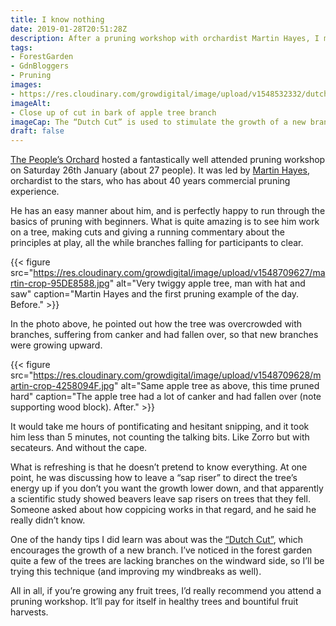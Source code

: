 ```yaml
---
title: I know nothing
date: 2019-01-28T20:51:28Z
description: After a pruning workshop with orchardist Martin Hayes, I marvel at the skills and knowledge of professional horticulturalists.
tags: 
- ForestGarden
- GdnBloggers
- Pruning
images: 
- https://res.cloudinary.com/growdigital/image/upload/v1548532332/dutchcut-60183BB2.jpg
imageAlt: 
- Close up of cut in bark of apple tree branch
imageCap: The “Dutch Cut” is used to stimulate the growth of a new branch
draft: false
---
```


[The People’s Orchard](http://www.stdogmaelsabbey.org.uk/peoplesorchard) hosted a fantastically well attended pruning workshop on Saturday 26th January (about 27 people). It was led by [Martin Hayes](https://www.theapplemancan.uk), orchardist to the stars, who has about 40 years commercial pruning experience. 

He has an easy manner about him, and is perfectly happy to run through the basics of pruning with beginners. What is quite amazing is to see him work on a tree, making cuts and giving a running commentary about the principles at play, all the while branches falling for participants to clear. 

{{< figure src="https://res.cloudinary.com/growdigital/image/upload/v1548709627/martin-crop-95DE8588.jpg" alt="Very twiggy apple tree, man with hat and saw" caption="Martin Hayes and the first pruning example of the day. Before." >}}

In the photo above, he pointed out how the tree was overcrowded with branches, suffering from canker and had fallen over, so that new branches were growing upward.

{{< figure src="https://res.cloudinary.com/growdigital/image/upload/v1548709628/martin-crop-4258094F.jpg" alt="Same apple tree as above, this time pruned hard" caption="The apple tree had a lot of canker and had fallen over (note supporting wood block).  After." >}}

It would take me hours of pontificating and hesitant snipping, and it took him less than 5 minutes, not counting the talking bits. Like Zorro but with secateurs. And without the cape.

What is refreshing is that he doesn’t pretend to know everything. At one point, he was discussing how to leave a “sap riser” to direct the tree’s energy up if you don’t you want the growth lower down, and that apparently a scientific study showed beavers leave sap risers on trees that they fell. Someone asked about how coppicing works in that regard, and he said he really didn’t know. 

One of the handy tips I did learn was about was the [“Dutch Cut”](http://www.treeterms.co.uk/definitions/dutch-cut), which encourages the growth of a new branch. I’ve noticed in the forest garden quite a few of the trees are lacking branches on the windward side, so I’ll be trying this technique (and improving my windbreaks as well).

All in all, if you’re growing any fruit trees, I’d really recommend you attend a pruning workshop. It’ll pay for itself in healthy trees and bountiful fruit harvests.
